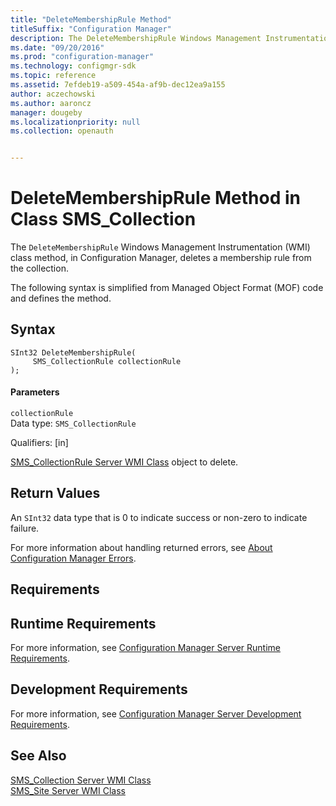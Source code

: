 ```yaml
---
title: "DeleteMembershipRule Method"
titleSuffix: "Configuration Manager"
description: The DeleteMembershipRule Windows Management Instrumentation class method, in Configuration Manager, deletes a membership rule from the collection.
ms.date: "09/20/2016"
ms.prod: "configuration-manager"
ms.technology: configmgr-sdk
ms.topic: reference
ms.assetid: 7efdeb19-a509-454a-af9b-dec12ea9a155
author: aczechowski
ms.author: aaroncz
manager: dougeby
ms.localizationpriority: null
ms.collection: openauth


---
```

# DeleteMembershipRule Method in Class SMS_Collection
The `DeleteMembershipRule` Windows Management Instrumentation (WMI) class method, in Configuration Manager, deletes a membership rule from the collection.  

 The following syntax is simplified from Managed Object Format (MOF) code and defines the method.  

## Syntax  

```  
SInt32 DeleteMembershipRule(  
     SMS_CollectionRule collectionRule  
);  
```  

#### Parameters  
 `collectionRule`  
 Data type: `SMS_CollectionRule`  

 Qualifiers: [in]  

 [SMS_CollectionRule Server WMI Class](../../../../../develop/reference/core/clients/collections/sms_collectionrule-server-wmi-class.md) object to delete.  

## Return Values  
 An  `SInt32` data type that is 0 to indicate success or non-zero to indicate failure.  

 For more information about handling returned errors, see [About Configuration Manager Errors](../../../../../develop/core/understand/about-configuration-manager-errors.md).  

## Requirements  

## Runtime Requirements  
 For more information, see [Configuration Manager Server Runtime Requirements](../../../../../develop/core/reqs/server-runtime-requirements.md).  

## Development Requirements  
 For more information, see [Configuration Manager Server Development Requirements](../../../../../develop/core/reqs/server-development-requirements.md).  

## See Also  
 [SMS_Collection Server WMI Class](../../../../../develop/reference/core/clients/collections/sms_collection-server-wmi-class.md)   
 [SMS_Site Server WMI Class](../../../../../develop/reference/core/servers/configure/sms_site-server-wmi-class.md)
